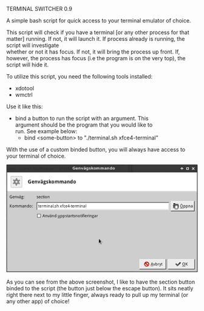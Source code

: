 TERMINAL SWITCHER 0.9

A simple bash script for quick access to your terminal emulator of choice.

This script will check if you have a terminal [or any other
process for that matter] running. If not, it will launch it.
If process already is running, the script will investigate  
whether or not it has focus. If not, it will bring the process
up front. If, however, the process has focus (i.e the program 
is on the very top), the script will hide it.                 
                                                                
To utilize this script, you need the following tools installed:               
- xdotool                                                     
- wmctrl                                                      
                                                                
Use it like this:                                             
- bind a button to run the script with an argument. This      
  argument should be the program that you would like to       
  run. See example below:                                     
  - bind \<some-button\> to "./terminal.sh xfce4-terminal"

With the use of a custom binded button, you will always have access to your terminal of choice. 

![How to use the script](https://github.com/henkla/terminal-switcher/blob/master/terminal_sh.png)

As you can see from the above screenshot, I like to have the section button binded to the script (the button just below the escape button). It sits neatly right there next to my little finger, always ready to pull up my terminal (or any other app) of choice!
